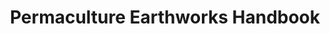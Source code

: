 ---
title: Permaculture Earthworks Handbook
url: 'https://permacultureearthworks.com/'
categories:
  - 411e32f8-59bc-4fbb-ac7f-3d2a908b039e
tags:
  - land-owner
  - landscaping
  - farming
description: >-
  A detailed guide to the proper design and construction of water harvesting
  earthworks. It covers the function, design, and construction methods for nine
  main types of water harvesting earthworks across a full range of climates.
  Free alternatives are an online course by [Permaculture
  Women](https://www.permaculturewomen.com/freepermaculturecourse.html), and a
  four-part documentary by [Geoff Lawton](https://www.geofflawtononline.com/).
image: null
blueprint: action

---